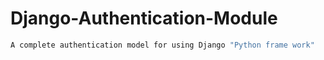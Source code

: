 # Django-Authentication-Module
```bash
A complete authentication model for using Django "Python frame work"
```
